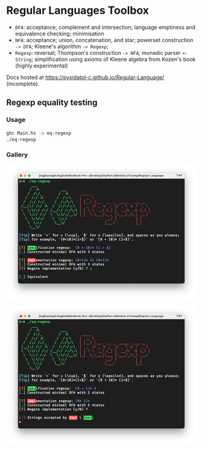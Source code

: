 # Regular Languages Toolbox

* `DFA`: 
  acceptance; 
  complement and intersection;
  language emptiness and equivalence checking;
  minimisation
* `NFA`: 
  acceptance; 
  union, concatenation, and star;
  powerset construction `-> DFA`;
  Kleene's algorithm `-> Regexp`;
* `Regexp`:
  reversal;
  Thompson's construction `-> NFA`;
  monadic parser `<- String`;
  simplification using axioms of Kleene algebra from Kozen's book (highly experimental)

Docs hosted at https://pyxidatol-c.github.io/Regular-Language/ (incomplete).

## Regexp equality testing
### Usage
```sh
ghc Main.hs -o eq-regexp
./eq-regexp
```
### Gallery
![Spec and Impl are equivalent](demo-equiv.png)

![Impl accepts empty string but Spec doesn't](demo-fail.png)
